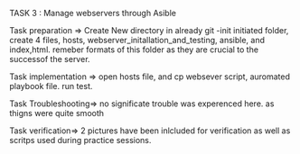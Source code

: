 TASK 3 : Manage webservers through Asible

Task preparation => Create New directory in already git -init initiated folder, create 4 files, hosts, webserver_initallation_and_testing, ansible, and index,html. remeber formats of this folder as they are crucial to the successof the server. 
 
Task implementation => open hosts file, and cp websever script, auromated playbook file. run test.

Task Troubleshooting=> no significate trouble was experenced here. as thigns were quite smooth

Task verification=> 2 pictures have been inlcluded for verification as well as scritps used during practice sessions.
